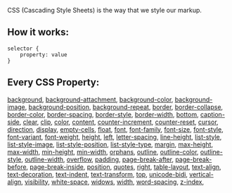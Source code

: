 CSS (Cascading Style Sheets) is the way that we style our markup.

## How it works:
    selector {
        property: value 
    }

## Every CSS Property:

<a href="http://htmldog.com/reference/cssproperties/background/">background</a>, <a href="http://htmldog.com/reference/cssproperties/background-attachment/">background-attachment</a>, <a href="http://htmldog.com/reference/cssproperties/background-color/">background-color</a>, <a href="http://htmldog.com/reference/cssproperties/background-image/">background-image</a>, <a href="http://htmldog.com/reference/cssproperties/background-position/">background-position</a>, <a href="http://htmldog.com/reference/cssproperties/background-repeat/">background-repeat</a>, <a href="http://htmldog.com/reference/cssproperties/border/">border</a>, <a href="http://htmldog.com/reference/cssproperties/border-collapse/">border-collapse</a>, <a href="http://htmldog.com/reference/cssproperties/border-color/">border-color</a>, <a href="http://htmldog.com/reference/cssproperties/border-spacing/">border-spacing</a>, <a href="http://htmldog.com/reference/cssproperties/border-style/">border-style</a>, <a href="http://htmldog.com/reference/cssproperties/border-width/">border-width</a>, <a href="http://htmldog.com/reference/cssproperties/bottom/">bottom</a>, <a href="http://htmldog.com/reference/cssproperties/caption-side/">caption-side</a>, <a href="http://htmldog.com/reference/cssproperties/clear/">clear</a>, <a href="http://htmldog.com/reference/cssproperties/clip/">clip</a>, <a href="http://htmldog.com/reference/cssproperties/color/">color</a>, <a href="http://htmldog.com/reference/cssproperties/content/">content</a>, <a href="http://htmldog.com/reference/cssproperties/counter-increment/">counter-increment</a>, <a href="http://htmldog.com/reference/cssproperties/counter-reset/">counter-reset</a>, <a href="http://htmldog.com/reference/cssproperties/cursor/">cursor</a>, <a href="http://htmldog.com/reference/cssproperties/direction/">direction</a>, <a href="http://htmldog.com/reference/cssproperties/display/">display</a>, <a href="http://htmldog.com/reference/cssproperties/empty-cells/">empty-cells</a>, <a href="http://htmldog.com/reference/cssproperties/float/">float</a>, <a href="http://htmldog.com/reference/cssproperties/font/">font</a>, <a href="http://htmldog.com/reference/cssproperties/font-family/">font-family</a>, <a href="http://htmldog.com/reference/cssproperties/font-size/">font-size</a>, <a href="http://htmldog.com/reference/cssproperties/font-style/">font-style</a>, <a href="http://htmldog.com/reference/cssproperties/font-variant/">font-variant</a>, <a href="http://htmldog.com/reference/cssproperties/font-weight/">font-weight</a>, <a href="http://htmldog.com/reference/cssproperties/height/">height</a>, <a href="http://htmldog.com/reference/cssproperties/left/">left</a>, <a href="http://htmldog.com/reference/cssproperties/letter-spacing/">letter-spacing</a>, <a href="http://htmldog.com/reference/cssproperties/line-height/">line-height</a>, <a href="http://htmldog.com/reference/cssproperties/list-style/">list-style</a>, <a href="http://htmldog.com/reference/cssproperties/list-style-image/">list-style-image</a>, <a href="http://htmldog.com/reference/cssproperties/list-style-position/">list-style-position</a>, <a href="http://htmldog.com/reference/cssproperties/list-style-type/">list-style-type</a>, <a href="http://htmldog.com/reference/cssproperties/margin/">margin</a>, <a href="http://htmldog.com/reference/cssproperties/max-height/">max-height</a>, <a href="http://htmldog.com/reference/cssproperties/max-width/">max-width</a>, <a href="http://htmldog.com/reference/cssproperties/min-height/">min-height</a>, <a href="http://htmldog.com/reference/cssproperties/min-width/">min-width</a>, <a href="http://htmldog.com/reference/cssproperties/orphans/">orphans</a>, <a href="http://htmldog.com/reference/cssproperties/outline/">outline</a>, <a href="http://htmldog.com/reference/cssproperties/outline-color/">outline-color</a>, <a href="http://htmldog.com/reference/cssproperties/outline-style/">outline-style</a>, <a href="http://htmldog.com/reference/cssproperties/outline-width/">outline-width</a>, <a href="http://htmldog.com/reference/cssproperties/overflow/">overflow</a>, <a href="http://htmldog.com/reference/cssproperties/padding/">padding</a>, <a href="http://htmldog.com/reference/cssproperties/page-break-after/">page-break-after</a>, <a href="http://htmldog.com/reference/cssproperties/page-break-before/">page-break-before</a>, <a href="http://htmldog.com/reference/cssproperties/page-break-inside/">page-break-inside</a>, <a href="http://htmldog.com/reference/cssproperties/position/">position</a>, <a href="http://htmldog.com/reference/cssproperties/quotes/">quotes</a>, <a href="http://htmldog.com/reference/cssproperties/right/">right</a>, <a href="http://htmldog.com/reference/cssproperties/table-layout/">table-layout</a>, <a href="http://htmldog.com/reference/cssproperties/text-align/">text-align</a>, <a href="http://htmldog.com/reference/cssproperties/text-decoration/">text-decoration</a>, <a href="http://htmldog.com/reference/cssproperties/text-indent/">text-indent</a>, <a href="http://htmldog.com/reference/cssproperties/text-transform/">text-transform</a>, <a href="http://htmldog.com/reference/cssproperties/top/">top</a>, <a href="http://htmldog.com/reference/cssproperties/unicode-bidi/">unicode-bidi</a>, <a href="http://htmldog.com/reference/cssproperties/vertical-align/">vertical-align</a>, <a href="http://htmldog.com/reference/cssproperties/visibility/">visibility</a>, <a href="http://htmldog.com/reference/cssproperties/white-space/">white-space</a>, <a href="http://htmldog.com/reference/cssproperties/widows/">widows</a>, <a href="http://htmldog.com/reference/cssproperties/width/">width</a>, <a href="http://htmldog.com/reference/cssproperties/word-spacing/">word-spacing</a>, <a href="http://htmldog.com/reference/cssproperties/z-index/">z-index</a>, 